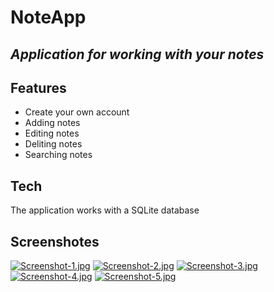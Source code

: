 # NoteApp
## _Application for working with your notes_

## Features

- Create your own account
- Adding notes
- Editing notes
- Deliting notes
- Searching notes

## Tech

The application works with a SQLite database

## Screenshotes

[![Screenshot-1.jpg](https://i.postimg.cc/qvg3Q4ZK/Screenshot-1.jpg)](https://postimg.cc/FY5zH5vF)
[![Screenshot-2.jpg](https://i.postimg.cc/FRXk9cFb/Screenshot-2.jpg)](https://postimg.cc/sBKgmMh1)
[![Screenshot-3.jpg](https://i.postimg.cc/xTpkXBT1/Screenshot-3.jpg)](https://postimg.cc/crY1j9np)
[![Screenshot-4.jpg](https://i.postimg.cc/tTb70jD2/Screenshot-4.jpg)](https://postimg.cc/CZvwD93q)
[![Screenshot-5.jpg](https://i.postimg.cc/sxXjyDW9/Screenshot-5.jpg)](https://postimg.cc/5YhdSJn6)

